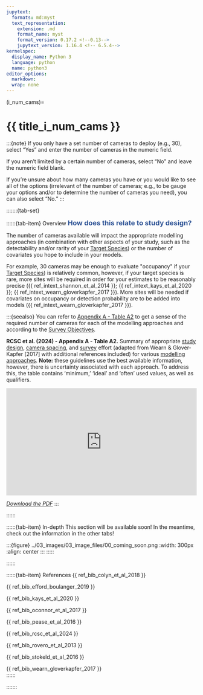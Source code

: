 ```yaml
---
jupytext:
  formats: md:myst
  text_representation:
    extension: .md
    format_name: myst
    format_version: 0.17.2 <!--0.13-->
    jupytext_version: 1.16.4 <!-- 6.5.4-->
kernelspec:
  display_name: Python 3
  language: python
  name: python3
editor_options: 
  markdown: 
  wrap: none
---
```

(i_num_cams)=
# {{ title_i_num_cams }}

:::{note}
If you only have a set number of cameras to deploy (e.g., 30), select “Yes” and enter the number of cameras in the numeric field.

If you aren’t limited by a certain number of cameras, select “No” and leave the numeric field blank. 

If you’re unsure about how many cameras you have or you would like to see all of the options (irrelevant of the number of cameras; e.g., to be gauge your options and/or to determine the number of cameras you need), you can also select “No.”
:::

:::::::{tab-set}

::::::{tab-item} Overview
**<font size="4"><span style="color:#2F5496">How does this relate to study design?</font></span>**

The number of cameras available will impact the appropriate modelling approaches (in combination with other aspects of your study, such as the detectability and/or rarity of your [Target Species](#target_species)) or the number of covariates you hope to include in your models.

For example, 30 cameras may be enough to evaluate "occupancy" if your [Target Species](#target_species)) is relatively common, however, if your target species is rare, more sites will be required in order for your estimates to be reasonably precise ({{ ref_intext_shannon_et_al_2014 }}; {{ ref_intext_kays_et_al_2020 }}; {{ ref_intext_wearn_gloverkapfer_2017 }}). More sites will be needed if covariates on occupancy or detection probability are to be added into models ({{ ref_intext_wearn_gloverkapfer_2017 }}).

:::{seealso}
You can refer to [Appendix A - Table A2](https://ab-rcsc.github.io/RCSC-WildCAM_Remote-Camera-Survey-Guidelines-and-Metadata-Standards/1_survey-guidelines/1_10.1_AppendixA-Tables.html) to get a sense of the required number of cameras for each of the modelling approaches and according to the [Survey Objectives](#survey_objectives).

**RCSC et al. (2024) - Appendix A - Table A2.** Summary of appropriate [study design](#survey), [camera spacing](#camera_spacing), and [survey](#survey) effort (adapted from Wearn & Glover-Kapfer [2017] with additional references included) for various [modelling approaches](#mods_modelling_approach). **Note:** these guidelines use the best available information, however, there is uncertainty associated with each approach. To address this, the table contains ‘minimum,’ ‘ideal’ and ‘often’ used values, as well as qualifiers.

<div>
  <div style="position:relative;padding-top:56.25%;">
    <iframe src=" https://ab-rcsc.github.io/RCSC-WildCAM_Remote-Camera-Survey-Guidelines-and-Metadata-Standards/_downloads/a2c4924f22f971faa27c706b8bb6dd0a/Surv_Guidelines_AppendixA-Table-A2_v2.pdf" loading="lazy" frameborder="0" allowfullscreen
      style="position:absolute;top:0;left:0;width:100%;height:100%;"></iframe>
  </div>
</div>

[*Download the PDF*]( https://ab-rcsc.github.io/RCSC-WildCAM_Remote-Camera-Survey-Guidelines-and-Metadata-Standards/_downloads/a2c4924f22f971faa27c706b8bb6dd0a/Surv_Guidelines_AppendixA-Table-A2_v2.pdf)
:::


::::::

::::::{tab-item} In-depth
This section will be available soon! In the meantime, check out the information in the other tabs!

:::{figure} ../03_images/03_image_files/00_coming_soon.png
:width: 300px
:align: center
:::
:::::

::::::

::::::{tab-item} References
{{ ref_bib_colyn_et_al_2018 }}

{{ ref_bib_efford_boulanger_2019 }}

{{ ref_bib_kays_et_al_2020 }}

{{ ref_bib_oconnor_et_al_2017 }}

{{ ref_bib_pease_et_al_2016 }}

{{ ref_bib_rcsc_et_al_2024 }}

{{ ref_bib_rovero_et_al_2013 }}

{{ ref_bib_stokeld_et_al_2016 }}

{{ ref_bib_wearn_gloverkapfer_2017 }}	
::::::

:::::::
